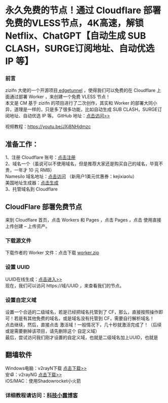 # 永久免费的节点！通过 Cloudflare 部署免费的VLESS节点，4K高速，解锁Netflix、ChatGPT【自动生成 SUB CLASH，SURGE订阅地址、自动优选 IP 等】

### 前言

zizifn 大佬的一个开源项目[ edgetunnel](https://github.com/zizifn/edgetunnel) ，使得我们可以免费的在 Cloudflare 上面通过部署 Worker ，来创建一个免费 VLESS 节点！  
本文是 CM 基于 zizifn 的项目进行了二次创作，其实和 Worker 的部署大同小异，道理是一样的，只是多了很多功能，比如自动生成 SUB CLASH，SURGE订阅地址、自动优选 IP 等。
GitHub 地址：[点击访问>> ](https://github.com/cmliu/edgetunnel)

视频教程：https://youtu.be/JXj8NHjdmzc

## 准备工作：

1、注册 Cloudflare 账号：[点击注册](https://dash.cloudflare.com/1fd6ef1f052a191089c7a5628aa6f5a7)  
2、域名一个（虽说可以不使用域名，但是推荐大家还是购买自己的域名，毕竟不贵，一年才 10 元 RMB）  
 Namesilo 域名地址：[点击访问](https://www.namesilo.com/?rid=fe81174he
)  （新用户1美元优惠券：kejixiaolu）  
美国地址生成器：[点击生成](https://www.meiguodizhi.com/)  
3、托管域名到 Cloudflare

## CloudFlare 部署免费节点

来到 Cloudflare 首页，点击 Workers 和 Pages ，点击 Pages  ，点击 使用直接上传创建 – 上传资产。
### 下载源文件
下载作者的 Worker 文件：点击下载 [worker.zip](https://raw.githubusercontent.com/cmliu/edgetunnel/main/worker.zip)

### 设置 UUID  
UUID在线生成：[点击进入>>](https://1024tools.com/uuid/)  
现在，我们可以访问 https://域/UUID ，来查看我们的节点。
### 设置自定义域
设置一个合适的二级域名，若是已经把域名托管到了 CF，那么，直接按照操作即可！若是有其他免费的域名，或是域名没有托管到 CF，需要自行解析域名！  
点击继续，然后，直接点击 激活域！一般情况下，几十秒就激活完成了！（后续或是需要删掉该项目，请先删除这个 自定义域）  
最后，尝试访问我们刚才设置的自定义域，也就是二级域名加上UUID，也就是
## 翻墙软件  
Windows电脑：v2rayN下载 [点击下载>>](https://github.com/2dust/v2rayN/releases/download/6.45/zz_v2rayN-With-Core-SelfContained.7z)  
安卓：v2rayNG [点击下载>>](https://github.com/2dust/v2rayNG/releases)  
iOS/MAC：使用Shadowrocket小火箭

### 详细教程请访问：[科技小露博客](https://www.kejixiaolu.com/)
